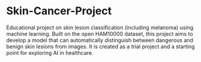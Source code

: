 # Skin-Cancer-Project
Educational project on skin lesion classification (including melanoma) using machine learning. Built on the open HAM10000 dataset, this project aims to develop a model that can automatically distinguish between dangerous and benign skin lesions from images. It is created as a trial project and a starting point for exploring AI in healthcare.

